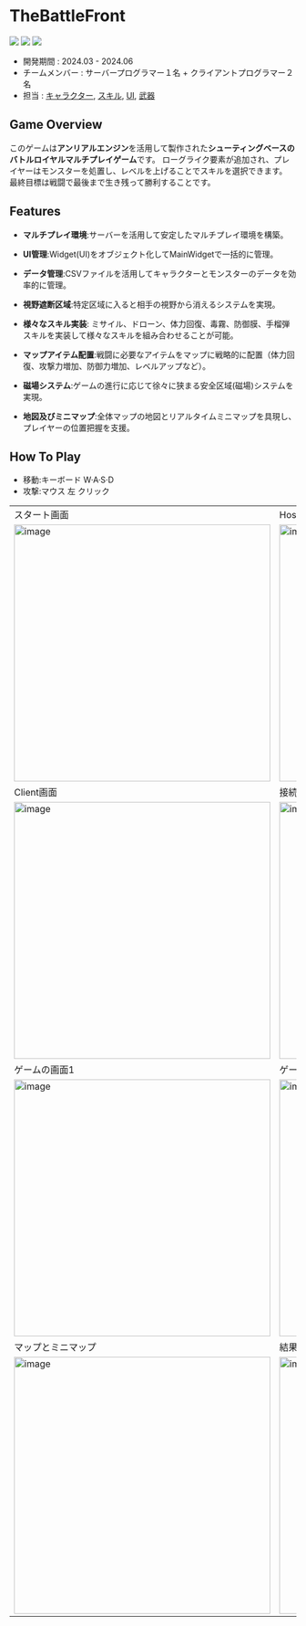 # TheBattleFront

<img src ="https://img.shields.io/badge/Windows-0078D6?style=for-the-badge&logo=windows&logoColor=white"> <img src ="https://img.shields.io/badge/Unreal Engine-0E1128?style=for-the-badge&logo=unreal engine&logoColor=white"> <img src ="https://img.shields.io/badge/c++-%2300599C.svg?style=for-the-badge&logo=c%2B%2B&logoColor=white">

* 開発期間 : 2024.03 - 2024.06
* チームメンバー :  サーバープログラマー１名 + クライアントプログラマー２名
* 担当 : [キャラクター](https://github.com/HongSongUi/TheBattleFront/tree/main/TheBattleFront/Source/TheBattleFront/Character), [スキル](https://github.com/HongSongUi/TheBattleFront/tree/main/TheBattleFront/Source/TheBattleFront/Ability), [UI](https://github.com/HongSongUi/TheBattleFront/tree/main/TheBattleFront/Source/TheBattleFront/Widget), [武器](https://github.com/HongSongUi/TheBattleFront/tree/main/TheBattleFront/Source/TheBattleFront/Weapon)


## Game Overview

このゲームは**アンリアルエンジン**を活用して製作された**シューティングベースのバトルロイヤルマルチプレイゲーム**です。 ローグライク要素が追加され、プレイヤーはモンスターを処置し、レベルを上げることでスキルを選択できます。 最終目標は戦闘で最後まで生き残って勝利することです。

## Features

- **マルチプレイ環境**:サーバーを活用して安定したマルチプレイ環境を構築。

- **UI管理**:Widget(UI)をオブジェクト化してMainWidgetで一括的に管理。

- **データ管理**:CSVファイルを活用してキャラクターとモンスターのデータを効率的に管理。

- **視野遮断区域**:特定区域に入ると相手の視野から消えるシステムを実現。

- **様々なスキル実装**: ミサイル、ドローン、体力回復、毒霧、防御膜、手榴弾スキルを実装して様々なスキルを組み合わせることが可能。

- **マップアイテム配置**:戦闘に必要なアイテムをマップに戦略的に配置（体力回復、攻撃力増加、防御力増加、レベルアップなど）。

- **磁場システム**:ゲームの進行に応じて徐々に狭まる安全区域(磁場)システムを実現。

- **地図及びミニマップ**:全体マップの地図とリアルタイムミニマップを具現し、プレイヤーの位置把握を支援。

## How To Play
* 移動:キーボード W·A·S·D
* 攻撃:マウス 左 クリック


|  |   |
|---|---|
|スタート画面|Host画面|
|<img width="450" alt="image" src="https://github.com/user-attachments/assets/f517b343-d445-4c89-96d0-0aa07c4566e2">|<img width="450" alt="image" src="https://github.com/user-attachments/assets/3c3103c9-26ae-4799-941c-2b705e3175e2">|
|Client画面|接続の画面|
|<img width="450" alt="image" src="https://github.com/user-attachments/assets/a1803763-faaa-422c-94bd-88fde25b1ac9">|<img width="450" alt="image" src="https://github.com/user-attachments/assets/b3331a0f-41f4-455d-ba16-b96a9e1f475c">|
|ゲームの画面1|ゲームの画面2|
|<img width="450" alt="image" src="https://github.com/user-attachments/assets/1a63e357-bac7-46cc-ac1a-f75e14725d67">|<img width="450" alt="image" src="https://github.com/user-attachments/assets/3d617a05-a591-44e2-a82e-8690e646cd2a">|
|マップとミニマップ| 結果画面 |
|<img width="450" alt="image" src="https://github.com/user-attachments/assets/d4a66f3a-0e22-46ac-b13c-5c928375a21a"> |<img width="450" alt="image" src="https://github.com/user-attachments/assets/e5efa3e2-f82e-47bd-bea2-aeb36137c638">

